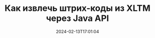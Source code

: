 ---
############################# Static ############################
layout: "auto-gen-parser"
date: 2024-02-13T17:01:04
draft: false
otherformats: pdf pps ppsx ppt pptx rtf tex vdx vsdm vsdx vssm vssx vstm vstx vsx vtx

############################# Head ############################
head_title: "Извлечение штрих-кодов из XLTM через Java API"
head_description: "GroupDocs.Parser for Java API позволяет разработчикам программного обеспечения извлекать штрих-коды из XLTM и других документов в приложениях Java."

############################# Header ############################
title: "Как извлечь штрих-коды из XLTM через Java API"
description: "GroupDocs.Parser for Java API позволяет разработчикам программного обеспечения извлекать штрих-коды из XLTM и многих других документов."
bg_image: "https://cms.admin.containerize.com/templates/aspose/App_Themes/V3/images/bg/header1.png"
bg_overlay: false
button:
    enable: true
    icon: "fas fa-arrow-down"
    label: "Скачать бесплатную пробную версию"
    link: "https://downloads.groupdocs.com/parser/java"

############################# SubMenu ############################
submenu:
    enable: true

    left:
        img_alt: "GroupDocs.Parser for Java"
        image: "https://cms.admin.containerize.com/templates/groupdocs/images/product-logos/90x90-noborder/groupdocs-parser-java.png"
        product: "GroupDocs.Parser"
        platform: "Java"

    middle:
        button:

            # button loop
            - link: "https://apireference.groupdocs.com/parser/java"
              text: "Справочник по API"

            # button loop
            - link: "https://github.com/groupdocs-parser"
              text: "Примеры кода"

            # button loop
            - link: "https://products.groupdocs.app/parser/family"
              text: "Живые демонстрации"

            # button loop
            - link: "https://purchase.groupdocs.com/pricing/parser/java"
              text: "Цены"

    right:
        link_download: "https://downloads.groupdocs.com/parser"
        link_learn: "https://docs.groupdocs.com/parser/java"
        link_buy: "https://purchase.groupdocs.com"

############################# About ############################
about:
    enable: true
    title: "Как извлечь штрих-коды из XLTM файлов Java API?"
    content: |
        Штрих-коды представляют собой машиночитаемое представление цифр и символов, которые широко используются во всем мире во многих контекстах, таких как извлечение и идентификация продуктов, отслеживание автомобильных запчастей, управление запасами и т. д. GroupDocs.Parser for Java — это мощный API, который помогает разработчикам разрабатывать решения для извлечения текста, изображений и штрих-кодов из различных типов поддерживаемых форматов документов, таких как PDF, электронные письма, электронные книги, форматы Microsoft Office: Word (DOC, DOCX) , PowerPoint (PPT, PPTX), Excel (XLS, XLSX), электронные письма (EML, MSG) и многие другие форматы. API Java включает поддержку нескольких расширенных функций анализа документов, таких как поиск текста по ключевым словам, точное извлечение текста, извлечение текста в формате HTML или Markdown, извлечение текстовых областей с координатами, извлечение метаданных или штрих-кодов и т. д.
        
        

############################# Steps ############################
steps:
    enable: true
    title_left: "Извлечь штрих-коды из XLTM в Java"
    content_left: |
        [GroupDocs.Parser for Java](/ru/parser/java/) позволяет разработчикам Java извлечь штрих-коды из файла XLTM, выполняя несколько простых шагов. .
        
        * Создать объект [Parser](https://reference.groupdocs.com/net/parser/groupdocs.parser/parser) для исходного документа;
        * Проверьте, поддерживает ли файл извлечение штрих-кода;
        * Вызовите метод [getBarcodes](https://reference.groupdocs.com/parser/java/com.groupdocs.parser/parser/#getBarcodes--) и получите коллекцию [PageBarcodeArea](https://reference.groupdocs.com/parser/java/com.groupdocs.parser.data/pagebarcodearea/) объектов;
        * Переберите коллекцию и получите значение штрих-кода.

    title_right: "Узнать больше про извлечение штрих-кодов"
    content_right: |
        * <a href="https://docs.groupdocs.com/parser/java/extract-barcodes-from-document/">Как извлечь штрих-коды из документа в Java</a>
        * <a href="https://docs.groupdocs.com/parser/java/extract-barcodes-from-document-page/">Как извлечь штрих-коды из страницы документа в Java</a>
        * <a href="https://docs.groupdocs.com/parser/java/extract-barcodes-from-document-page-area/">Как извлечь штрих-коды из области страницы документа в Java</a>
    
    code: |
     {{% parser/additional-styles %}}
     {{< parser/code-parser title="Как извлечь штрих-коды из файла XLTM, используя пример кода Java">}}

        ```java    
        // Извлечь штрих-коды из файла XLTM с помощью API GroupDocs.Parser
        // Создайте экземпляр класса Parser
        try (Parser parser = new Parser(Constants.SamplePdfWithBarcodes)) {
            // // Проверьте, поддерживает ли файл извлечение штрих-кода.
            if (!parser.getFeatures().isBarcodes()) {
                System.out.println("Файл не поддерживает извлечение штрих-кода.");
                return;
            }

            // Извлекайте штрих-коды из файла.
            Iterable<PageBarcodeArea> barcodes = parser.getBarcodes();

            // Итерация по штрих-кодам
            for (PageBarcodeArea barcode : barcodes) {
                // Распечатать индекс страницы
                System.out.println("Page: " + barcode.getPage().getIndex());
                // Распечатать значение штрих-кода
                System.out.println("Value: " + barcode.getValue());
            }
        }
        ```
     {{< /parser/code-parser >}}

############################# More ############################
more:
    enable: true
    title_left: "Системные Требования"
    content_left: |
        GroupDocs.Parser for Java API поддерживаются на всех основных платформах и операционных системах. Перед выполнением приведенного ниже кода убедитесь, что в вашей системе установлены следующие предварительные компоненты.
        
        * Операционные системы: Microsoft Windows, Linux, MacOS
        * Среды разработки: NetBeans, Intellij IDEA, Eclipse, etc.
        * Фреймворки
        * Загрузите последнюю версию GroupDocs.Parser for Java из [Maven](https://repository.groupdocs.com/webapp/#/artifacts/browse/tree/General/repo/com/groupdocs/groupdocs-parser)

    title_right: "Зачем использовать GroupDocs.Parser for Java"
    content_right: |
        * Поддержка извлечения простого текста из любых поддерживаемых документов    
        * Парсинг документов по пользовательским шаблонам    
        * Полная поддержка извлечения структурированного текста    
        * Текстовый поиск по ключевому слову и регулярному выражению    
        * Извлечение форматированного текста, метаданных, изображений, контейнеров и вложений    
        * Извлечение оглавления для некоторых поддерживаемых форматов документов    
        * Парсинг данных форм из PDF-документов    
        * Извлечение гиперссылок из документа   

############################# Demos ############################
demos:
    enable: true
    title: "Демонстрации в реальном времени — извлечение штрих-кодов из XLTM в Интернете"
    content: |
       Извлекайте штрих-коды из файла XLTM прямо сейчас, посетив веб-сайт [GroupDocs.Parser Live Demos](https://products.groupdocs.app/parser/barcodes/xltm).
       Живая демонстрация имеет следующие преимущества.
        
############################# About Formats ############################
about_formats:
    enable: true

############################# More Formats ############################
more_formats:
    enable: true
    title: "Извлечение штрих-кодов из других форматов документов"
    content: |
        Java API анализа документов и извлечения штрих-кодов для форматов файлов и изображений. Извлеките данные для некоторых популярных форматов файлов, как указано ниже.

############################# Back to top ###############################
back_to_top:
    enable: true
---